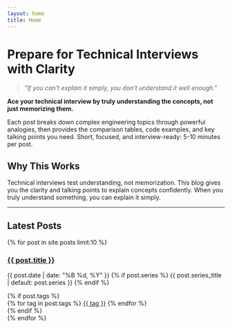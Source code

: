 ```yaml
---
layout: home
title: Home
---
```


# Prepare for Technical Interviews with Clarity

> *"If you can't explain it simply, you don't understand it well enough."*

**Ace your technical interview by truly understanding the concepts, not just memorizing them.**

Each post breaks down complex engineering topics through powerful analogies, then provides the comparison tables, code examples, and key talking points you need. Short, focused, and interview-ready: 5-10 minutes per post.

## Why This Works

Technical interviews test understanding, not memorization. This blog gives you the clarity and talking points to explain concepts confidently. When you truly understand something, you can explain it simply.

---

## Latest Posts

<div class="posts">
  {% for post in site.posts limit:10 %}
    <article class="post-preview">
      <h3><a href="{{ post.url | relative_url }}">{{ post.title }}</a></h3>
      <p class="post-meta">
        <span class="post-date">{{ post.date | date: "%B %d, %Y" }}</span>
        {% if post.series %}
        <span class="post-series-badge">{{ post.series_title | default: post.series }}</span>
        {% endif %}
      </p>
      {% if post.tags %}
      <div class="post-tags-home">
        {% for tag in post.tags %}
          <a href="{{ '/tag/' | append: tag | downcase | replace: ' ', '-' | append: '/' | relative_url }}" class="post-tag">{{ tag }}</a>
        {% endfor %}
      </div>
      {% endif %}
    </article>
  {% endfor %}
</div>
